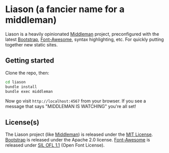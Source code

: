 # Liason (a fancier name for a middleman)

Liason is a heavily opinionated [Middleman][middleman] project, preconfigured with the latest [Bootstrap][bootstrap], [Font-Awesome][fontawesome], syntax highlighting, etc. For quickly putting together new static sites. 

## Getting started

Clone the repo, then: 

``` bash
cd liason
bundle install
bundle exec middleman
```

Now go visit `http://localhost:4567` from your browser. If you see a message that says "MIDDLEMAN IS WATCHING" you're all set!

## License(s)

The Liason project (like [Middleman][middleman]) is released under the [MIT License](LICENSE). [Bootstrap][bootstrap] is released under the Apache 2.0 license. [Font-Awesome][fontawesome] is released under [SIL OFL 1.1][ofl] (Open Font License).


[middleman]: http://middlemanapp.com 
[bootstrap]: http://getbootstrap.com
[fontawesome]: http://fontawesome.io
[ofl]: http://scripts.sil.org/OFL
